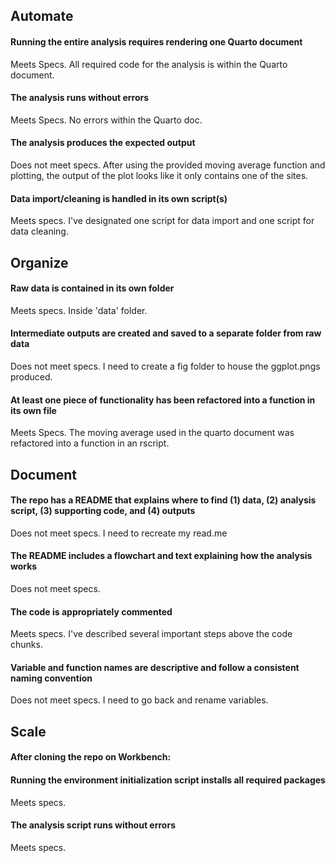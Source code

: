 ## Automate

#### Running the entire analysis requires rendering one Quarto document

Meets Specs. All required code for the analysis is within the Quarto document.

#### The analysis runs without errors

Meets Specs. No errors within the Quarto doc.

#### The analysis produces the expected output

Does not meet specs. After using the provided moving average function and plotting, the output of the plot looks like it only contains one of the sites.

#### Data import/cleaning is handled in its own script(s)

Meets specs. I've designated one script for data import and one script for data cleaning.

## Organize

#### Raw data is contained in its own folder

Meets specs. Inside 'data' folder.

#### Intermediate outputs are created and saved to a separate folder from raw data

Does not meet specs. I need to create a fig folder to house the ggplot.pngs produced.

#### At least one piece of functionality has been refactored into a function in its own file

Meets Specs. The moving average used in the quarto document was refactored into a function in an rscript.

## Document

#### The repo has a README that explains where to find (1) data, (2) analysis script, (3) supporting code, and (4) outputs

Does not meet specs. I need to recreate my read.me

#### The README includes a flowchart and text explaining how the analysis works

Does not meet specs.

#### The code is appropriately commented

Meets specs. I've described several important steps above the code chunks.

#### Variable and function names are descriptive and follow a consistent naming convention

Does not meet specs. I need to go back and rename variables.

## Scale

#### After cloning the repo on Workbench:

#### Running the environment initialization script installs all required packages

Meets specs. 

#### The analysis script runs without errors

Meets specs.

